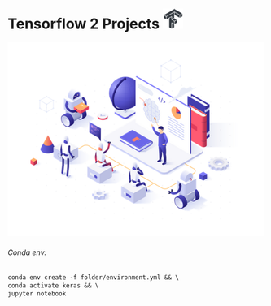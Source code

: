 Tensorflow 2 Projects ![](icon.png)
=====================

![](screen.png)
###### Conda env:

```
conda env create -f folder/environment.yml && \
conda activate keras && \
jupyter notebook
```